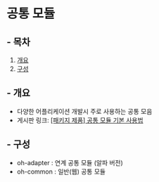# 공통 모듈

## - 목차

1. [개요](#-개요)
1. [구성](#-구성)

## - 개요

- 다양한 어플리케이션 개발시 주로 사용하는 공통 모음
- 게시판 링크: [[패키지 제품] 공통 모듈 기본 사용법](doc/oh-common.pdf)

## - 구성

- oh-adapter : 연계 공통 모듈 (알파 버전)
- oh-common : 일반(웹) 공통 모듈
